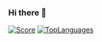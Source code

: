 ### Hi there 👋

[![Score](https://github-readme-stats.vercel.app/api?username=lobometalurgico&show_icons=true&theme=radical)](https://github.com/LoboMetalurgico)
[![TopLanguages](https://github-readme-stats.vercel.app/api/top-langs/?username=lobometalurgico&show_icons=true&theme=radical&layout=compact)](https://github.com/LoboMetalurgico)
<!--
**LoboMetalurgico/LoboMetalurgico** is a ✨ _special_ ✨ repository because its `README.md` (this file) appears on your GitHub profile.

Here are some ideas to get you started:

- 🔭 I’m currently working on ...
- 🌱 I’m currently learning ...
- 👯 I’m looking to collaborate on ...
- 🤔 I’m looking for help with ...
- 💬 Ask me about ...
- 📫 How to reach me: ...
- 😄 Pronouns: ...
- ⚡ Fun fact: ...
-->
